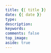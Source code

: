 ```yaml
---
title: {{ title }}
date: {{ date }}
type:
description:
keywords:
comments: false
top_image:
aside: true
---
```

